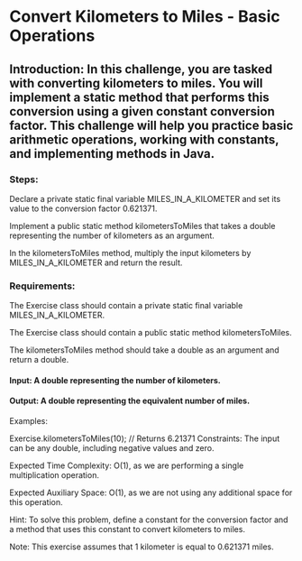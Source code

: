 # Convert Kilometers to Miles - Basic Operations
## Introduction: In this challenge, you are tasked with converting kilometers to miles. You will implement a static method that performs this conversion using a given constant conversion factor. This challenge will help you practice basic arithmetic operations, working with constants, and implementing methods in Java.

### Steps:

Declare a private static final variable MILES_IN_A_KILOMETER and set its value to the conversion factor 0.621371.

Implement a public static method kilometersToMiles that takes a double representing the number of kilometers as an argument.

In the kilometersToMiles method, multiply the input kilometers by MILES_IN_A_KILOMETER and return the result.

### Requirements:

The Exercise class should contain a private static final variable MILES_IN_A_KILOMETER.

The Exercise class should contain a public static method kilometersToMiles.

The kilometersToMiles method should take a double as an argument and return a double.

#### Input: A double representing the number of kilometers.

#### Output: A double representing the equivalent number of miles.

Examples:

Exercise.kilometersToMiles(10); // Returns 6.21371
Constraints: The input can be any double, including negative values and zero.

Expected Time Complexity: O(1), as we are performing a single multiplication operation.

Expected Auxiliary Space: O(1), as we are not using any additional space for this operation.

Hint: To solve this problem, define a constant for the conversion factor and a method that uses this constant to convert kilometers to miles.

Note: This exercise assumes that 1 kilometer is equal to 0.621371 miles.